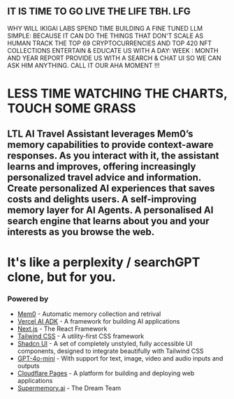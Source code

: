 ## IT IS TIME TO GO LIVE THE LIFE TBH. LFG

WHY WILL IKIGAI LABS SPEND TIME BUILDING A FINE TUNED LLM
SIMPLE: BECAUSE IT CAN DO THE THINGS THAT DON'T SCALE AS HUMAN
TRACK THE TOP 69 CRYPTOCURRENCIES AND TOP 420 NFT COLLECTIONS
ENTERTAIN & EDUCATE US WITH A DAY: WEEK : MONTH AND YEAR REPORT
PROVIDE US WITH A SEARCH & CHAT UI SO WE CAN ASK HIM ANYTHING.
CALL IT OUR AHA MOMENT !!!

# LESS TIME WATCHING THE CHARTS, TOUCH SOME GRASS

## LTL AI Travel Assistant leverages Mem0’s memory capabilities to provide context-aware responses. As you interact with it, the assistant learns and improves, offering increasingly personalized travel advice and information. Create personalized AI experiences that saves costs and delights users. A self-improving memory layer for AI Agents. A personalised AI search engine that learns about you and your interests as you browse the web. 

# It's like a perplexity / searchGPT clone, but for you.


### Powered by

- [Mem0](https://mem0.ai) - Automatic memory collection and retrival
- [Vercel AI ADK](https://github.com/vercel/ai) - A framework for building AI applications
- [Next.js](https://nextjs.org/) - The React Framework
- [Tailwind CSS](https://tailwindcss.com/) - A utility-first CSS framework
- [Shadcn UI](https://tailwindui.com/) - A set of completely unstyled, fully accessible UI components, designed to integrate beautifully with Tailwind CSS
- [GPT-4o-mini](https://openai.com) - With support for text, image, video and audio inputs and outputs
- [Cloudflare Pages](https://pages.cloudflare.com/) - A platform for building and deploying web applications
- [Supermemory.ai](https://supermemory.ai) - The Dream Team

